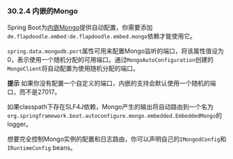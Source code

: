 ### 30.2.4 内嵌的Mongo
Spring Boot为[内嵌Mongo](https://github.com/flapdoodle-oss/de.flapdoodle.embed.mongo)提供自动配置，你需要添加`de.flapdoodle.embed:de.flapdoodle.embed.mongo`依赖才能使用它。

`spring.data.mongodb.port`属性可用来配置Mongo监听的端口，将该属性值设为0，表示使用一个随机分配的可用端口。通过`MongoAutoConfiguration`创建的`MongoClient`将自动配置为使用随机分配的端口。

**提示** 如果你没有配置一个自定义的端口，内嵌的支持会默认使用一个随机的端口，而不是27017。

如果classpath下存在SLF4J依赖，Mongo产生的输出将自动路由到一个名为`org.springframework.boot.autoconfigure.mongo.embedded.EmbeddedMongo`的logger。

想要完全控制Mongo实例的配置和日志路由，你可以声明自己的`IMongodConfig`和`IRuntimeConfig` beans。
